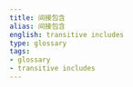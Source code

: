 ```yaml
---
title: 间接包含
alias: 间接包含
english: transitive includes
type: glossary
tags:
- glossary
- transitive includes
---
```

